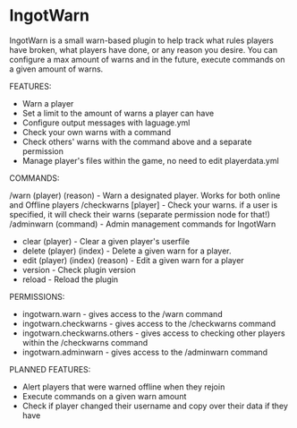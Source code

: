 # IngotWarn
IngotWarn is a small warn-based plugin to help track what rules players have broken, what players have done, or any reason you desire. 
You can configure a max amount of warns and in the future, execute commands on a given amount of warns.

FEATURES:

- Warn a player
- Set a limit to the amount of warns a player can have
- Configure output messages with laguage.yml
- Check your own warns with a command
- Check others' warns with the command above and a separate permission
- Manage player's files within the game, no need to edit playerdata.yml

COMMANDS:

/warn (player) (reason) - Warn a designated player. Works for both online and Offline players
/checkwarns [player] - Check your warns. if a user is specified, it will check their warns (separate permission node for that!)
/adminwarn (command) - Admin management commands for IngotWarn
- clear (player) - Clear a given player's userfile
- delete (player) (index) - Delete a given warn for a player.
- edit (player) (index) (reason) - Edit a given warn for a player
- version - Check plugin version
- reload - Reload the plugin

PERMISSIONS:

- ingotwarn.warn - gives access to the /warn command
- ingotwarn.checkwarns - gives access to the /checkwarns command
- ingotwarn.checkwarns.others - gives access to checking other players within the /checkwarns command
- ingotwarn.adminwarn - gives access to the /adminwarn command

PLANNED FEATURES:

- Alert players that were warned offline when they rejoin
- Execute commands on a given warn amount
- Check if player changed their username and copy over their data if they have
